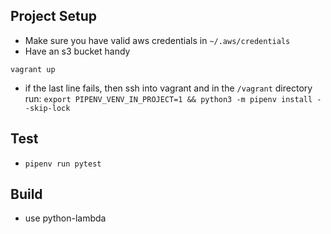 ## Project Setup
- Make sure you have valid aws credentials in `~/.aws/credentials`
- Have an s3 bucket handy

`vagrant up`

- if the last line fails, then ssh into vagrant and in the `/vagrant` directory run:
 `export PIPENV_VENV_IN_PROJECT=1 && python3 -m pipenv install --skip-lock` 

## Test
- `pipenv run pytest`

## Build
- use python-lambda


